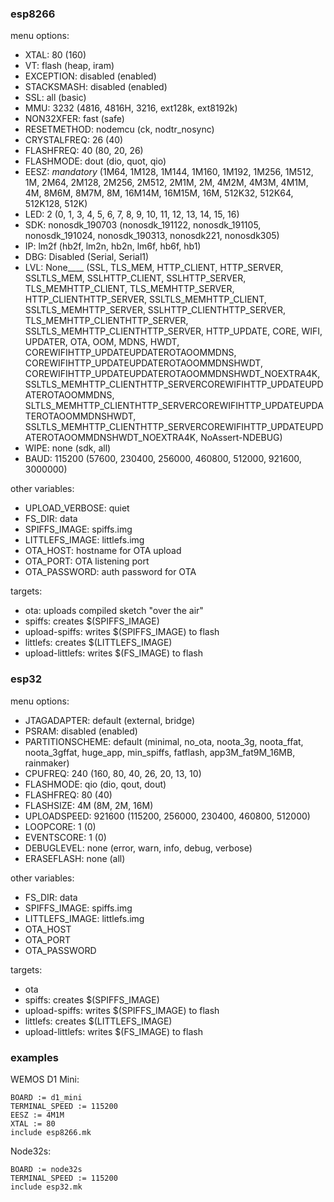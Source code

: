 ### esp8266

menu options:
- XTAL: 80 (160)
- VT: flash (heap, iram)
- EXCEPTION: disabled (enabled)
- STACKSMASH: disabled (enabled)
- SSL: all (basic)
- MMU: 3232 (4816, 4816H, 3216, ext128k, ext8192k)
- NON32XFER: fast (safe)
- RESETMETHOD: nodemcu (ck, nodtr_nosync)
- CRYSTALFREQ: 26 (40)
- FLASHFREQ: 40 (80, 20, 26)
- FLASHMODE: dout (dio, quot, qio)
- EESZ: _mandatory_ (1M64, 1M128, 1M144, 1M160, 1M192, 1M256, 1M512, 1M, 2M64, 2M128, 2M256, 2M512, 2M1M, 2M, 4M2M, 4M3M, 4M1M, 4M, 
			8M6M, 8M7M, 8M, 16M14M, 16M15M, 16M, 512K32, 512K64, 512K128, 512K)
- LED: 2 (0, 1, 3, 4, 5, 6, 7, 8, 9, 10, 11, 12, 13, 14, 15, 16)
- SDK: nonosdk_190703 (nonosdk_191122, nonosdk_191105, nonosdk_191024, nonosdk_190313, nonosdk221, nonosdk305)
- IP: lm2f (hb2f, lm2n, hb2n, lm6f, hb6f, hb1)
- DBG: Disabled (Serial, Serial1)
- LVL: None____ (SSL, TLS_MEM, HTTP_CLIENT, HTTP_SERVER, SSLTLS_MEM, SSLHTTP_CLIENT, SSLHTTP_SERVER, TLS_MEMHTTP_CLIENT, TLS_MEMHTTP_SERVER, HTTP_CLIENTHTTP_SERVER, 
			SSLTLS_MEMHTTP_CLIENT, SSLTLS_MEMHTTP_SERVER, SSLHTTP_CLIENTHTTP_SERVER, TLS_MEMHTTP_CLIENTHTTP_SERVER, SSLTLS_MEMHTTP_CLIENTHTTP_SERVER, HTTP_UPDATE, 
			CORE, WIFI, UPDATER, OTA, OOM, MDNS, HWDT, COREWIFIHTTP_UPDATEUPDATEROTAOOMMDNS, COREWIFIHTTP_UPDATEUPDATEROTAOOMMDNSHWDT, 
			COREWIFIHTTP_UPDATEUPDATEROTAOOMMDNSHWDT_NOEXTRA4K, SSLTLS_MEMHTTP_CLIENTHTTP_SERVERCOREWIFIHTTP_UPDATEUPDATEROTAOOMMDNS, 
			SLTLS_MEMHTTP_CLIENTHTTP_SERVERCOREWIFIHTTP_UPDATEUPDATEROTAOOMMDNSHWDT, SSLTLS_MEMHTTP_CLIENTHTTP_SERVERCOREWIFIHTTP_UPDATEUPDATEROTAOOMMDNSHWDT_NOEXTRA4K, 
			NoAssert-NDEBUG)
- WIPE: none (sdk, all)
- BAUD: 115200 (57600, 230400, 256000, 460800, 512000, 921600, 3000000)

other variables:
- UPLOAD_VERBOSE: quiet
- FS_DIR: data
- SPIFFS_IMAGE: spiffs.img
- LITTLEFS_IMAGE: littlefs.img
- OTA_HOST: hostname for OTA upload
- OTA_PORT: OTA listening port
- OTA_PASSWORD: auth password for OTA

targets:
- ota: uploads compiled sketch "over the air"
- spiffs: creates $(SPIFFS_IMAGE)
- upload-spiffs: writes $(SPIFFS_IMAGE) to flash
- littlefs: creates $(LITTLEFS_IMAGE)
- upload-littlefs: writes $(FS_IMAGE) to flash

### esp32

menu options:
- JTAGADAPTER: default (external, bridge)
- PSRAM: disabled (enabled)
- PARTITIONSCHEME: default (minimal, no_ota, noota_3g, noota_ffat, noota_3gffat, huge_app, min_spiffs, fatflash, app3M_fat9M_16MB, rainmaker)
- CPUFREQ: 240 (160, 80, 40, 26, 20, 13, 10)
- FLASHMODE: qio (dio, qout, dout)
- FLASHFREQ: 80 (40)
- FLASHSIZE: 4M (8M, 2M, 16M)
- UPLOADSPEED: 921600 (115200, 256000, 230400, 460800, 512000)
- LOOPCORE: 1 (0)
- EVENTSCORE: 1 (0)
- DEBUGLEVEL: none (error, warn, info, debug, verbose)
- ERASEFLASH: none (all)

other variables:
- FS_DIR: data
- SPIFFS_IMAGE: spiffs.img
- LITTLEFS_IMAGE: littlefs.img
- OTA_HOST
- OTA_PORT
- OTA_PASSWORD

targets:
- ota
- spiffs: creates $(SPIFFS_IMAGE)
- upload-spiffs: writes $(SPIFFS_IMAGE) to flash
- littlefs: creates $(LITTLEFS_IMAGE)
- upload-littlefs: writes $(FS_IMAGE) to flash

### examples

WEMOS D1 Mini:
```
BOARD := d1_mini
TERMINAL_SPEED := 115200
EESZ := 4M1M
XTAL := 80
include esp8266.mk
```

Node32s:
```
BOARD := node32s
TERMINAL_SPEED := 115200
include esp32.mk
```
